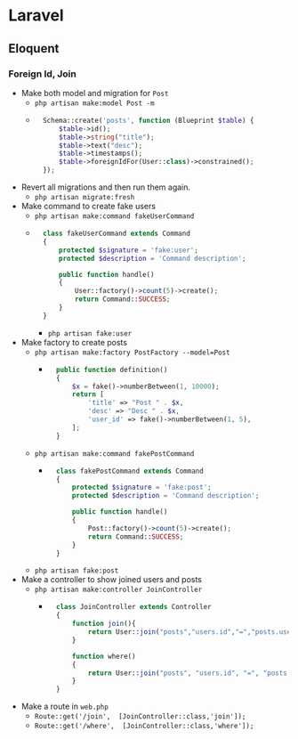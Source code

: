 # Laravel
## Eloquent
### Foreign Id, Join
- Make both model and migration for `Post`
    - `php artisan make:model Post -m`
    - ~~~php
        Schema::create('posts', function (Blueprint $table) {
            $table->id();
            $table->string("title");
            $table->text("desc");
            $table->timestamps();
            $table->foreignIdFor(User::class)->constrained();
        });
      ~~~
- Revert all migrations and then run them again.
    - `php artisan migrate:fresh`
- Make command to create fake users
    - `php artisan make:command fakeUserCommand`
    - ~~~php
        class fakeUserCommand extends Command
        {
            protected $signature = 'fake:user';
            protected $description = 'Command description';

            public function handle()
            {
                User::factory()->count(5)->create();
                return Command::SUCCESS;
            }
        }
      ~~~
      - `php artisan fake:user`
- Make factory to create posts
    - `php artisan make:factory PostFactory --model=Post`
        - ~~~php
            public function definition()
            {
                $x = fake()->numberBetween(1, 10000);
                return [
                    'title' => "Post " . $x,
                    'desc' => "Desc " . $x,
                    'user_id' => fake()->numberBetween(1, 5),
                ];
            }
          ~~~
    - `php artisan make:command fakePostCommand`
        - ~~~php
            class fakePostCommand extends Command
            {
                protected $signature = 'fake:post';
                protected $description = 'Command description';

                public function handle()
                {
                    Post::factory()->count(5)->create();
                    return Command::SUCCESS;
                }
            }
          ~~~
    - `php artisan fake:post`
- Make a controller to show joined users and posts
    - `php artisan make:controller JoinController`
        - ~~~php
            class JoinController extends Controller
            {
                function join(){
                    return User::join("posts","users.id","=","posts.user_id")->get(["users.name","posts.title"]);
                }

                function where()
                {
                    return User::join("posts", "users.id", "=", "posts.user_id")->where("users.id", 1)->get(["users.name", "posts.title"]);
                }
            }
          ~~~
- Make a route in `web.php`
    - `Route::get('/join',  [JoinController::class,'join']);`
    - `Route::get('/where',  [JoinController::class,'where']);`